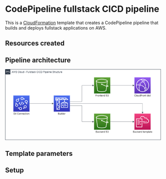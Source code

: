 # CodePipeline fullstack CICD pipeline

This is a [CloudFormation](https://docs.aws.amazon.com/AWSCloudFormation/latest/UserGuide/Welcome.html) template that creates a CodePipeline pipeline that builds and deploys fullstack applications on AWS.

## Resources created

## Pipeline architecture

![Diagram of how the pipeline is structured](architecture.png)

## Template parameters

## Setup
